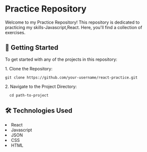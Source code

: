 <h1>Practice Repository</h1>

<p>Welcome to my Practice Repository! This repository is dedicated to practicing my skills-Javascript,React. Here, you'll find a collection of  exercises.</p>
<h2>🚀 Getting Started</h2>
To get started with any of the projects in this repository:
<br />
<p>1.  Clone the Repository: </p>

    git clone https://github.com/your-username/react-practice.git
    
<p>2.  Navigate to the Project Directory: </p>

      cd path-to-project
        
<h2>🛠️ Technologies Used</h2>
  <li>React</li>
  <li>Javascript</li>
  <li>JSON</li>
  <li>CSS</li>
  <li>HTML</li>
